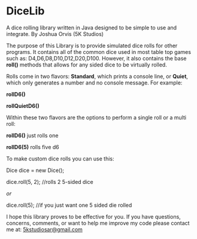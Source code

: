 # DiceLib
A dice rolling library written in Java designed to be simple to use and integrate.
By Joshua Orvis (5K Studios)

The purpose of this Library is to provide simulated dice rolls for other programs.
It contains all of the common dice used in most table top games such as:
D4,D6,D8,D10,D12,D20,D100. However, it also contains the base <b>roll()</b> methods
 that allows for any sided dice to be virtually rolled.

Rolls come in two flavors: <b>Standard</b>, which prints a console line, or <b>Quiet</b>, which only generates
a number and no console message.
For example:

<b>rollD6()</b>

<b>rollQuietD6()</b>

Within these two flavors are the options to perform a single roll or a multi roll:

<b>rollD6()</b> just rolls one

<b>rollD6(5)</b> rolls five d6

To make custom dice rolls you can use this:

Dice dice = new Dice();

dice.roll(5, 2); //rolls 2 5-sided dice

<i>or</i>

dice.roll(5); //if you just want one 5 sided die rolled

I hope this library proves to be effective for you. If you have questions, concerns, comments, 
or want to help me improve my code please contact me at: 5kstudiosar@gmail.com
